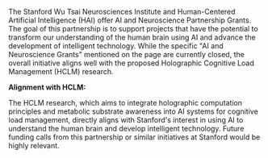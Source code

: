 The Stanford Wu Tsai Neurosciences Institute and Human-Centered Artificial Intelligence (HAI) offer AI and Neuroscience Partnership Grants. The goal of this partnership is to support projects that have the potential to transform our understanding of the human brain using AI and advance the development of intelligent technology. While the specific "AI and Neuroscience Grants" mentioned on the page are currently closed, the overall initiative aligns well with the proposed Holographic Cognitive Load Management (HCLM) research.

**Alignment with HCLM:**

The HCLM research, which aims to integrate holographic computation principles and metabolic substrate awareness into AI systems for cognitive load management, directly aligns with Stanford's interest in using AI to understand the human brain and develop intelligent technology. Future funding calls from this partnership or similar initiatives at Stanford would be highly relevant.

